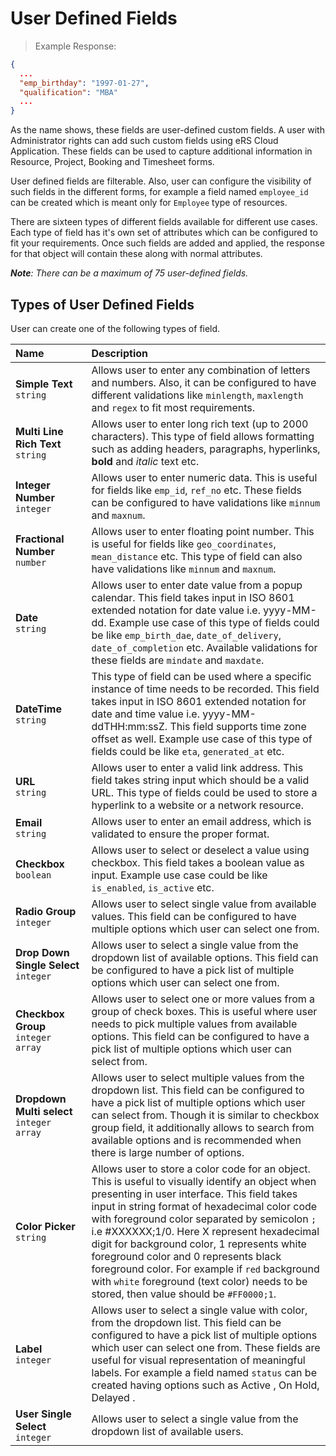 
# User Defined  Fields

	
>Example Response:  

```json
{
  ...
  "emp_birthday": "1997-01-27",
  "qualification": "MBA"
  ...
}
```
    
As the name shows, these fields are user-defined custom fields. A user with Administrator rights can add such custom fields using eRS Cloud Application. These fields can be used to capture additional information in Resource, Project, Booking and Timesheet forms.

User defined fields are filterable. Also, user can configure the visibility of such fields in the different forms, for example a field named `employee_id` can be created which is meant only for `Employee` type of resources.

There are sixteen types of different fields available for different use cases. Each type of field has it's own set of attributes which can be configured to fit your requirements. Once such fields are added and applied, the response for that object will contain these along with normal attributes.
    

_**Note**: There can be a maximum of 75 user-defined fields._



##  Types of User Defined Fields


User can create one of the following types of field.


Name <span style="width:100px; float:left;"></span>|Description
:-  | :-
**Simple Text** <br>`string` | Allows user to enter any combination of letters and numbers. Also, it can be configured to have different validations like `minlength`,  `maxlength` and `regex` to fit most requirements.
**Multi Line Rich Text**  <br>`string` | Allows user to enter long rich text (up to 2000 characters). This type of field allows formatting such as adding headers, paragraphs, hyperlinks, **bold** and _italic_ text etc.
**Integer Number** <br> `integer` | Allows user to enter numeric data. This is useful for fields like `emp_id`, `ref_no` etc. These fields can be configured to have validations like `minnum` and `maxnum`.
**Fractional Number** <br> `number` | Allows user to enter floating point number. This is useful for fields like `geo_coordinates`, `mean_distance` etc. This type of field can also have validations like `minnum` and `maxnum`.
**Date** <br> `string` | Allows user to enter date value from a popup calendar. This field takes input in ISO 8601 extended notation for date value i.e. yyyy-MM-dd. Example use case of this type of fields could be like `emp_birth_dae`, `date_of_delivery`, `date_of_completion` etc.  Available validations for these fields are `mindate` and `maxdate`.
**DateTime** <br> `string` |  This type of field can be used where a specific instance of time needs to be recorded. This field takes input in ISO 8601 extended notation for date and time value i.e. yyyy-MM-ddTHH:mm:ssZ. This field supports time zone offset as well. Example use case of this type of fields could be like `eta`, `generated_at` etc.
**URL** <br>`string` | Allows user to enter a valid link address. This field takes string input which should be a valid URL. This type of fields could be used to store a hyperlink to a website or a network resource.
**Email** <br> `string` | Allows user to enter an email address, which is validated to ensure the proper format. 
**Checkbox**  <br> `boolean` | Allows user to select or deselect a value using checkbox. This field takes a boolean value as input. Example use case could be like `is_enabled`, `is_active` etc.
**Radio Group** <br> `integer` | Allows user to select single value from available values. This field can be configured to have multiple options which user can select one from.
**Drop Down Single Select** <br> `integer`  |  Allows user to select a single value from the dropdown list of available options. This field can be configured to have a pick list of multiple options which user can select one from.
**Checkbox Group** <br> `integer array`  |  Allows user to select one or more values from a group of check boxes. This is useful where user needs to pick multiple values from available options. This field can be configured to have a pick list of multiple options which user can select from.
**Dropdown  Multi select** <br> `integer array` | Allows user to select multiple values from the dropdown list. This field can be configured to have a pick list of multiple options which user can select from. Though it is similar to checkbox group field, it additionally allows to search from available options and is recommended when there is large number of options.
**Color Picker** <br> `string`|  Allows user to store a color code for an object. This is useful to visually identify an object when presenting in user interface. This field takes input in string format of hexadecimal color code with foreground color separated by semicolon `;` i.e #XXXXXX;1/0. Here X represent hexadecimal digit for background color, 1 represents white foreground color and 0 represents black foreground color. For example if `red` background with `white` foreground (text color) needs to be stored, then value should be `#FF0000;1`.
**Label**  <br> `integer` | Allows user to select a single value with color, from the dropdown list. This field can be configured to have a pick list of multiple options which user can select one from. These fields are useful for visual representation of meaningful labels. For example a field named `status` can be created having options such as <span class="success label">Active </span>, <span class="warning label">On Hold</span>, <span class="danger label"> Delayed </span>.
**User Single Select** <br> `integer`  |  Allows user to select a single value from the dropdown list of available users.